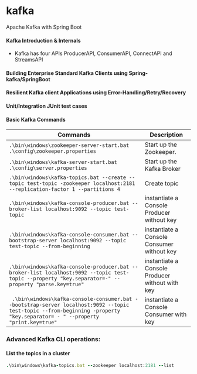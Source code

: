 # kafka
Apache Kafka with Spring Boot
#### Kafka Introduction & Internals
- Kafka has four APIs ProducerAPI, ConsumerAPI, ConnectAPI and StreamsAPI
#### Building Enterprise Standard Kafka Clients using Spring-kafka/SpringBoot
#### Resilient Kafka client Applications using Error-Handling/Retry/Recovery
#### Unit/Integration JUnit test cases

#### Basic Kafka Commands
|Commands|Description|
|---|---|
|`.\bin\windows\zookeeper-server-start.bat .\config\zookeeper.properties`|Start up the Zookeeper.|
|`.\bin\windows\kafka-server-start.bat .\config\server.properties`|Start up the Kafka Broker|
|`.\bin\windows\kafka-topics.bat --create --topic test-topic -zookeeper localhost:2181 --replication-factor 1 --partitions 4`|Create topic|
|`.\bin\windows\kafka-console-producer.bat --broker-list localhost:9092 --topic test-topic`|instantiate a Console Producer without key|
|`.\bin\windows\kafka-console-consumer.bat --bootstrap-server localhost:9092 --topic test-topic --from-beginning`|instantiate a Console Consumer without key|
|`.\bin\windows\kafka-console-producer.bat --broker-list localhost:9092 --topic test-topic --property "key.separator=-" --property "parse.key=true"`|instantiate a Console Producer without with key|
|` .\bin\windows\kafka-console-consumer.bat --bootstrap-server localhost:9092 --topic test-topic --from-beginning -property "key.separator= - " --property "print.key=true"`|instantiate a Console Consumer with key|

### Advanced Kafka CLI operations:

#### List the topics in a cluster
``` ruby
.\bin\windows\kafka-topics.bat --zookeeper localhost:2181 --list
```


